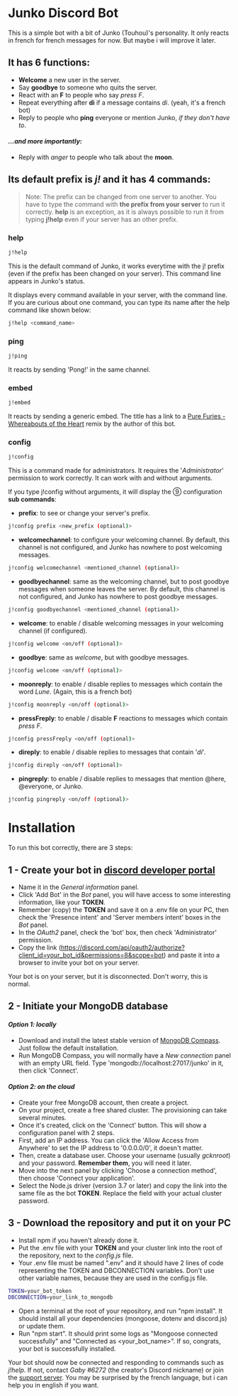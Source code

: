 # Junko Discord Bot

This is a simple bot with a bit of Junko (Touhou)'s personality. It only reacts in french for french messages for now. But maybe i will improve it later.

## It has 6 functions:

- **Welcome** a new user in the server.
- Say **goodbye** to someone who quits the server.
- React with an **F** to people who say _press F_.
- Repeat everything after **di** if a message contains _di_. (yeah, it's a french bot)
- Reply to people who **ping** everyone or mention Junko, _if they don't have to_.

#### _...and more importantly_: 

- Reply with _anger_ to people who talk about the **moon**.

## Its default prefix is _j!_ and it has 4 commands:

> Note: The prefix can be changed from one server to another. You have to type the command with **the prefix from your server** to run it correctly. 
> **help** is an exception, as it is always possible to run it from typing **j!help** even if your server has an other prefix.

### help
```sh
j!help
```
This is the default command of Junko, it works everytime with the j! prefix (even if the prefix has been changed on your server). This command line appears in Junko's status.

It displays every command available in your server, with the command line. If you are curious about one command, you can type its name after the help command like shown below:
```sh
j!help <command_name>
```


### ping
```sh
j!ping
```
It reacts by sending 'Pong!' in the same channel.

### embed
```sh
j!embed
```
It reacts by sending a generic embed. The title has a link to a [Pure Furies - Whereabouts of the Heart](https://www.youtube.com/watch?v=_dakr4zPgPg) remix by the author of this bot.

### config
```sh
j!config
```
This is a command made for administrators. It requires the '_Administrator_' permission to work correctly.
It can work with and without arguments.

If you type j!config without arguments, it will display the ⑨ configuration **sub commands**:
- **prefix**: to see or change your server's prefix.
```sh
j!config prefix <new_prefix (optional)>
```

- **welcomechannel**: to configure your welcoming channel. By default, this channel is not configured, and Junko has nowhere to post welcoming messages.
```sh
j!config welcomechannel <mentioned_channel (optional)>
```

- **goodbyechannel**: same as the welcoming channel, but to post goodbye messages when someone leaves the server. By default, this channel is not configured, and Junko has nowhere to post goodbye messages.
```sh
j!config goodbyechannel <mentioned_channel (optional)>
```

- **welcome**: to enable / disable welcoming messages in your welcoming channel (if configured).
```sh
j!config welcome <on/off (optional)>
```

- **goodbye**: same as _welcome_, but with goodbye messages.
```sh
j!config welcome <on/off (optional)>
```

- **moonreply**: to enable / disable replies to messages which contain the word _Lune_. (Again, this is a french bot)
```sh
j!config moonreply <on/off (optional)>
```

- **pressFreply**: to enable / disable **F** reactions to messages which contain _press F_.
```sh
j!config pressFreply <on/off (optional)>
```

- **direply**: to enable / disable replies to messages that contain '_di_'.
```sh
j!config direply <on/off (optional)>
```

- **pingreply**: to enable / disable replies to messages that mention @here, @everyone, or Junko.
```sh
j!config pingreply <on/off (optional)>
```

# Installation

To run this bot correctly, there are 3 steps:

## 1 - Create your bot in [discord developer portal](https://discord.com/developers/applications)

- Name it in the _General information_ panel.
- Click 'Add Bot' in the _Bot_ panel, you will have access to some interesting information, like your **TOKEN**.
- Remember (copy) the **TOKEN** and save it on a .env file on your PC, then check the 'Presence intent' and 'Server members intent' boxes in the _Bot_ panel.
- In the _OAuth2_ panel, check the 'bot' box, then check 'Administrator' permission. 
- Copy the link (https://discord.com/api/oauth2/authorize?client_id=your_bot_id&permissions=8&scope=bot) and paste it into a browser to invite your bot on your server.

Your bot is on your server, but it is disconnected. Don't worry, this is normal.

## 2 - Initiate your MongoDB database

#### _Option 1: locally_

- Download and install the latest stable version of [MongoDB Compass](https://www.mongodb.com/try/download/compass). Just follow the default installation.
- Run MongoDB Compass, you will normally have a _New connection_ panel with an empty URL field. Type 'mongodb://localhost:27017/junko' in it, then click 'Connect'.

#### _Option 2: on the cloud_

- Create your free MongoDB account, then create a project. 
- On your project, create a free shared cluster. The provisioning can take several minutes.
- Once it's created, click on the 'Connect' button. This will show a configuration panel with 2 steps.
- First, add an IP address. You can click the 'Allow Access from Anywhere' to set the IP address to '0.0.0.0/0', it doesn't matter.
- Then, create a database user. Choose your username (usually _gcknroot_) and your password. **Remember them**, you will need it later.
- Move into the next panel by clicking 'Choose a connection method', then choose 'Connect your application'.
- Select the Node.js driver (version 3.7 or later) and copy the link into the same file as the bot **TOKEN**. Replace the <password> field with your actual cluster password.
  
## 3 - Download the repository and put it on your PC
  
- Install npm if you haven't already done it.  
- Put the .env file with your **TOKEN** and your cluster link into the root of the repository, next to the _config.js_ file.
- Your .env file must be named ".env" and it should have 2 lines of code representing the TOKEN and DBCONNECTION variables. Don't use other variable names, because they are used in the config.js file.
```sh
TOKEN=your_bot_token
DBCONNECTION=your_link_to_mongodb
```
- Open a terminal at the root of your repository, and run "npm install". It should install all your dependencies (mongoose, dotenv and discord.js) or update them.
- Run "npm start". It should print some logs as "Mongoose connected successfully" and "Connected as <your_bot_name>". If so, congrats, your bot is successfully installed.
  
  
Your bot should now be connected and responding to commands such as _j!help_. If not, contact _Gaby #6272_ (the creator's Discord nickname) or join the [support server](https://discord.gg/sYsyfvDT3u). You may be surprised by the french language, but i can help you in english if you want.

